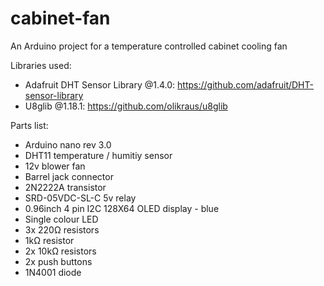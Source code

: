 # cabinet-fan
An Arduino project for a temperature controlled cabinet cooling fan

Libraries used:

* Adafruit DHT Sensor Library @1.4.0: https://github.com/adafruit/DHT-sensor-library
* U8glib @1.18.1: https://github.com/olikraus/u8glib

Parts list:

* Arduino nano rev 3.0
* DHT11 temperature / humitiy sensor
* 12v blower fan
* Barrel jack connector
* 2N2222A transistor
* SRD-05VDC-SL-C 5v relay
* 0.96inch 4 pin I2C 128X64 OLED display - blue
* Single colour LED
* 3x 220Ω resistors
* 1kΩ resistor
* 2x 10kΩ resistors
* 2x push buttons
* 1N4001 diode
